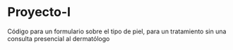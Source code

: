 # Proyecto-I
Código para un formulario sobre el tipo de piel, para un tratamiento sin una consulta presencial al dermatólogo
